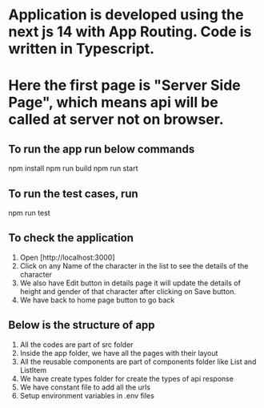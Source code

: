 # Application is developed using the next js 14 with App Routing. Code is written in Typescript.
# Here the first page is "Server Side Page", which means api will be called at server not on browser.

## To run the app run below commands
npm install
npm run build
npm run start

## To run the test cases, run
npm run test

## To check the application
1. Open [http://localhost:3000] 
2. Click on any Name of the character in the list to see the details of the character
3. We also have Edit button in details page it will update the details of height and gender of that character after clicking on Save button.
4. We have back to home page button to go back

## Below is the structure of app
1. All the codes are part of src folder
2. Inside the app folder, we have all the pages with their layout
3. All the reusable components are part of components folder like List and ListItem
4. We have create types folder for create the types of api response
5. We have constant file to add all the urls
6. Setup environment variables in .env files
